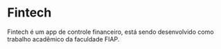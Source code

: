 # Fintech
 Fintech é um app de controle financeiro, está sendo desenvolvido como trabalho acadêmico da faculdade FIAP.
